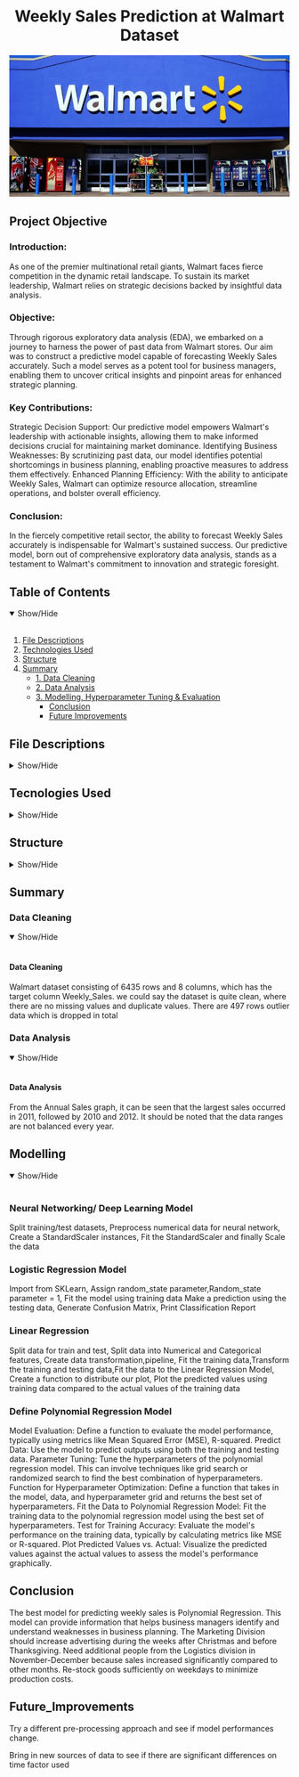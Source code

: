 <h1 align='center'>Weekly Sales Prediction at Walmart Dataset</h1>

<p align="center">
  <img src="dataset-cover.jpeg" width="600">
</p>

## Project Objective

### Introduction:

As one of the premier multinational retail giants, Walmart faces fierce competition in the dynamic retail landscape. To sustain its market leadership, Walmart relies on strategic decisions backed by insightful data analysis.

### Objective:

Through rigorous exploratory data analysis (EDA), we embarked on a journey to harness the power of past data from Walmart stores. Our aim was to construct a predictive model capable of forecasting Weekly Sales accurately. Such a model serves as a potent tool for business managers, enabling them to uncover critical insights and pinpoint areas for enhanced strategic planning.

### Key Contributions:

Strategic Decision Support: Our predictive model empowers Walmart's leadership with actionable insights, allowing them to make informed decisions crucial for maintaining market dominance.
Identifying Business Weaknesses: By scrutinizing past data, our model identifies potential shortcomings in business planning, enabling proactive measures to address them effectively.
Enhanced Planning Efficiency: With the ability to anticipate Weekly Sales, Walmart can optimize resource allocation, streamline operations, and bolster overall efficiency.

### Conclusion:

In the fiercely competitive retail sector, the ability to forecast Weekly Sales accurately is indispensable for Walmart's sustained success. Our predictive model, born out of comprehensive exploratory data analysis, stands as a testament to Walmart's commitment to innovation and strategic foresight.

## Table of Contents

<details open>
<summary>Show/Hide</summary>
<br>

1. [ File Descriptions ](#File_Description)
2. [ Technologies Used ](#Technologies_Used)    
3. [ Structure ](#Structure)
4. [ Summary ](#Summary)
   * [ 1. Data Cleaning](#Data_Cleaning)
   * [ 2. Data Analysis ](#Data_Analysis) 
   * [ 3. Modelling, Hyperparameter Tuning & Evaluation](#Modelling)
       * [ Conclusion ](#Conclusion)
       * [ Future Improvements ](#Future_Improvements)
</details>

## File Descriptions
<details>
<a name="File_Description"></a>
<summary>Show/Hide</summary>
<br>

* <strong>[Final_project ](https://github.com/Omeesha28/Final_project.git)</strong>: folder containing all data files
    * <strong>1.Walmart.csv</strong>: data before any changes
    * <strong>2.df_date_convert.csv</strong>: data after checking for null and duplicate values and convert 'Date' column to datetime, extract year, month, day and week from Date
    * <strong>3.df2_data.csv</strong>: Save DataFrame to a CSV file for Neural Netwroking Model
    * <strong>4.X_linear_data.csv</strong>: Spliting data and saving the X  data in csv file
    * <strong>5.y_linear_data.csv</strong>: Spliting data and saving the y  data in csv file
    * <strong>6.df_split_date_data.csv</strong>: Fluction to split year into four seasons then correct data format of the 'date' column
    * <strong>7.df_data_after_drop.csv</strong>: Save DataFrame to a CSV file after dropping unwanted columns
    * <strong>8.df_drop_outlier.csv</strong>: Save DataFrame to a CSV after dropping outliers
</details>

## Tecnologies Used
<details>
<a name="Technologies_Used"></a>
<summary>Show/Hide</summary>
<br>
    
* <strong>Python</strong>
* <strong>Pandas</strong>
* <strong>Numpy</strong>
* <strong>Matplotlib</strong>
* <strong>Seaborn</strong>
* <strong>Scikit-Learn</strong>
* <strong>Sklearn</strong>
* <strong>Plotly</strong>
* <strong>Tensorflow</strong>
* <strong>Category_encoders</strong>
</details>

## Structure
<details>
<a name="Structure"></a>
<summary>Show/Hide</summary>
<br>

  * 1.1 Import 
  * 1.2 Data Understanding
  * 1.3 Checking for Nulls
  * 1.4 Check Duplicated Data
  * 1.5 Feature Engineering: Date Variable
  * 1.6 Data Distribution
    * 1.6.1 Data Distribution: Target
    * 1.6.2 Data Distribution: Numerical Features
    * 1.6.3 Data Distribution: Categorical Features
  * 1.7 Feature Analysis
    * 1.7.1 Feature Analysis: Holiday_Flag vs Weekly_Sales
    * 1.7.2 Feature Analysis: Day, Month, Year vs Weekly_Sales
    * 1.7.3 Feature Analysis: Unempoloyment, CPI vs Weekly_Sales
  * 1.8 Finding and Handling Outliers
  
</details>


   
<a name="Summary"></a>
## Summary

<a name="Data_Cleaning"></a>
### Data Cleaning
<details open>
<summary>Show/Hide</summary>
<br>

#### Data Cleaning
Walmart dataset consisting of 6435 rows and 8 columns, which has the target column Weekly_Sales. we could say the dataset is quite clean, where there are no missing values and duplicate values.
There are 497 rows outlier data which is dropped in total 
</details>

<a name="Data_Analysis"></a>
### Data Analysis
<details open>
<summary>Show/Hide</summary>
<br>

#### Data Analysis
From the Annual Sales graph, it can be seen that the largest sales occurred in 2011, followed by 2010 and 2012. It should be noted that the data ranges are not balanced every year.

</details>


<a name="Modelling, Hyperparameter Tuning & Evaluation"></a>
## Modelling
<details open>
<summary>Show/Hide</summary>
<br>

### Neural Networking/ Deep Learning Model
Split training/test datasets, Preprocess numerical data for neural network, Create a StandardScaler instances,
Fit the StandardScaler and finally Scale the data

### Logistic Regression Model
Import from SKLearn, Assign random_state parameter,Random_state parameter = 1, Fit the model using training data
Make a prediction using the testing data, Generate Confusion Matrix, Print Classification Report


### Linear Regression
Split data for train and test, Split data into Numerical and Categorical features, Create data transformation,pipeline, Fit the training data,Transform the training and testing data,Fit the data to the Linear Regression Model, Create a function to distribute our plot, Plot the predicted values using training data compared to the actual values of the training data

### Define Polynomial Regression Model 
Model Evaluation: Define a function to evaluate the model performance, typically using metrics like Mean Squared Error (MSE), R-squared.
Predict Data: Use the model to predict outputs using both the training and testing data.
Parameter Tuning: Tune the hyperparameters of the polynomial regression model. This can involve techniques like grid search or randomized search to find the best combination of hyperparameters.
Function for Hyperparameter Optimization: Define a function that takes in the model, data, and hyperparameter grid and returns the best set of hyperparameters.
Fit the Data to Polynomial Regression Model: Fit the training data to the polynomial regression model using the best set of hyperparameters.
Test for Training Accuracy: Evaluate the model's performance on the training data, typically by calculating metrics like MSE or R-squared.
Plot Predicted Values vs. Actual: Visualize the predicted values against the actual values to assess the model's performance graphically.

</details>

<a name="Conclusion"></a>
## Conclusion
The best model for predicting weekly sales is Polynomial Regression. This model can provide information that helps business managers identify and understand weaknesses in business planning.
The Marketing Division should increase advertising during the weeks after Christmas and before Thanksgiving.
Need additional people from the Logistics division in November-December because sales increased significantly compared to other months. Re-stock goods sufficiently on weekdays to minimize production costs.

</details>

<a name="Future_Improvements"></a>
## Future_Improvements
Try a different pre-processing approach and see if model performances change.

Bring in new sources of data to see if there are significant differences on time factor used

</details>
